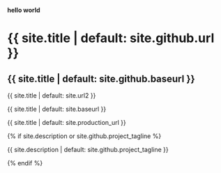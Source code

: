 **hello world**


<h1>{{ site.title | default: site.github.url }}</h1>

<h2>{{ site.title | default: site.github.baseurl }}</h2>
<p>{{ site.title | default: site.url2 }}</p>
<p>{{ site.title | default: site.baseurl }}</p>
<p>{{ site.title | default: site.production_url }}</p>

{% if site.description or site.github.project_tagline %}
  <p>{{ site.description | default: site.github.project_tagline }}</p>
{% endif %}
